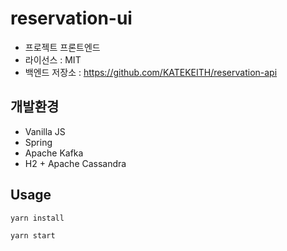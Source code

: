 # reservation-ui

-  프로젝트 프론트엔드
- 라이선스 : MIT
- 백엔드 저장소 : <https://github.com/KATEKEITH/reservation-api>

## 개발환경

- Vanilla JS
- Spring
- Apache Kafka
- H2 + Apache Cassandra

## Usage

```
yarn install
```

```
yarn start
```



